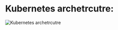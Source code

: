 # Kubernetes archetrcutre:
![Kubernetes archetrcutre](https://kubernetes.io/images/docs/components-of-kubernetes.svg)